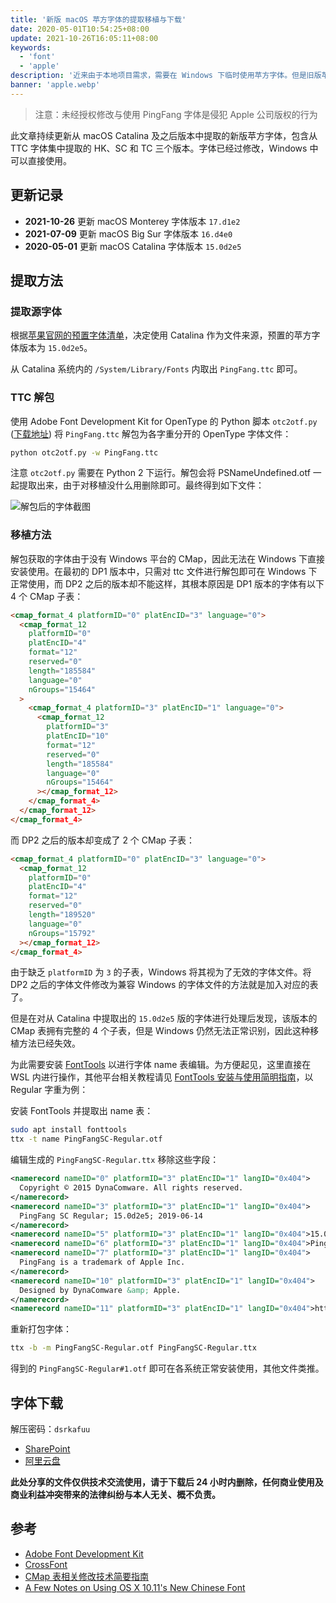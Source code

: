 ```yaml
---
title: '新版 macOS 苹方字体的提取移植与下载'
date: 2020-05-01T10:54:25+08:00
update: 2021-10-26T16:05:11+08:00
keywords:
  - 'font'
  - 'apple'
description: '近来由于本地项目需求，需要在 Windows 下临时使用苹方字体。但是旧版苹方的移植方案已经失效，因此需要使用新的方法。'
banner: 'apple.webp'
---
```


> 注意：未经授权修改与使用 PingFang 字体是侵犯 Apple 公司版权的行为

此文章持续更新从 macOS Catalina 及之后版本中提取的新版苹方字体，包含从 TTC 字体集中提取的 HK、SC 和 TC 三个版本。字体已经过修改，Windows 中可以直接使用。

<!--more-->

## 更新记录

- **2021-10-26** 更新 macOS Monterey 字体版本 `17.d1e2`
- **2021-07-09** 更新 macOS Big Sur 字体版本 `16.d4e0`
- **2020-05-01** 更新 macOS Catalina 字体版本 `15.0d2e5`

## 提取方法

### 提取源字体

根据[苹果官网的预置字体清单](https://support.apple.com/zh-cn/HT210192)，决定使用 Catalina 作为文件来源，预置的苹方字体版本为 `15.0d2e5`。

从 Catalina 系统内的 `/System/Library/Fonts` 内取出 `PingFang.ttc` 即可。

### TTC 解包

使用 Adobe Font Development Kit for OpenType 的 Python 脚本 `otc2otf.py` ([下载地址](https://blogs.adobe.com/CCJKType/files/2014/01/otc2otf.py)) 将 `PingFang.ttc` 解包为各字重分开的 OpenType 字体文件：

```bash
python otc2otf.py -w PingFang.ttc
```

注意 `otc2otf.py` 需要在 Python 2 下运行。解包会将 PSNameUndefined.otf 一起提取出来，由于对移植没什么用删除即可。最终得到如下文件：

![解包后的字体截图](20210709235943.webp)

### 移植方法

解包获取的字体由于没有 Windows 平台的 CMap，因此无法在 Windows 下直接安装使用。在最初的 DP1 版本中，只需对 ttc 文件进行解包即可在 Win­dows 下正常使用，而 DP2 之后的版本却不能这样，其根本原因是 DP1 版本的字体有以下 4 个 CMap 子表：

```html
<cmap_for­mat_4 plat­formID="0" pla­tEn­cID="3" lan­guage="0">
  <cmap_for­mat_12
    plat­formID="0"
    pla­tEn­cID="4"
    for­mat="12"
    re­served="0"
    length="185584"
    lan­guage="0"
    nGroups="15464"
  >
    <cmap_for­mat_4 plat­formID="3" pla­tEn­cID="1" lan­guage="0">
      <cmap_for­mat_12
        plat­formID="3"
        pla­tEn­cID="10"
        for­mat="12"
        re­served="0"
        length="185584"
        lan­guage="0"
        nGroups="15464"
      ></cmap_for­mat_12>
    </cmap_for­mat_4>
  </cmap_for­mat_12>
</cmap_for­mat_4>
```

而 DP2 之后的版本却变成了 2 个 CMap 子表：

```html
<cmap_for­mat_4 plat­formID="0" pla­tEn­cID="3" lan­guage="0">
  <cmap_for­mat_12
    plat­formID="0"
    pla­tEn­cID="4"
    for­mat="12"
    re­served="0"
    length="189520"
    lan­guage="0"
    nGroups="15792"
  ></cmap_for­mat_12>
</cmap_for­mat_4>
```

由于缺乏 `plat­formID` 为 `3` 的子表，Win­dows 将其视为了无效的字体文件。将 DP2 之后的字体文件修改为兼容 Win­dows 的字体文件的方法就是加入对应的表了。

但是在对从 Catalina 中提取出的 `15.0d2e5` 版的字体进行处理后发现，该版本的 CMap 表拥有完整的 4 个子表，但是 Windows 仍然无法正常识别，因此这种移植方法已经失效。

为此需要安装 [Font­Tools](https://github.com/fonttools/fonttools/releases) 以进行字体 name 表编辑。为方便起见，这里直接在 WSL 内进行操作，其他平台相关教程请见 [Font­Tools 安装与使用简明指南](https://darknode.in/font/font-tools-guide/)，以 Reg­u­lar 字重为例：

安装 Font­Tools 并提取出 name 表：

```bash
sudo apt install fonttools
ttx -t name PingFangSC-Regular.otf
```

编辑生成的 `PingFangSC-Regular.ttx` 移除这些字段：

```xml
<namerecord nameID="0" platformID="3" platEncID="1" langID="0x404">
  Copyright © 2015 DynaComware. All rights reserved.
</namerecord>
<namerecord nameID="3" platformID="3" platEncID="1" langID="0x404">
  PingFang SC Regular; 15.0d2e5; 2019-06-14
</namerecord>
<namerecord nameID="5" platformID="3" platEncID="1" langID="0x404">15.0d2e5</namerecord>
<namerecord nameID="6" platformID="3" platEncID="1" langID="0x404">PingFangSC-Regular</namerecord>
<namerecord nameID="7" platformID="3" platEncID="1" langID="0x404">
  PingFang is a trademark of Apple Inc.
</namerecord>
<namerecord nameID="10" platformID="3" platEncID="1" langID="0x404">
  Designed by DynaComware &amp; Apple.
</namerecord>
<namerecord nameID="11" platformID="3" platEncID="1" langID="0x404">http://dynacw.com</namerecord>
```

重新打包字体：

```bash
ttx -b -m PingFangSC-Regular.otf PingFangSC-Regular.ttx
```

得到的 `PingFangSC-Regular#1.otf` 即可在各系统正常安装使用，其他文件类推。

## 字体下载

解压密码：`dsrkafuu`

- [SharePoint](https://dsrca-my.sharepoint.com/:f:/g/personal/kafuu_dsrca_onmicrosoft_com/EiprpEx23G1Ntfe-jNsxlN4BW2iYYDmxZBaiZG5WHRXTZQ)
- [阿里云盘](https://www.aliyundrive.com/s/k4i3ahA8BkP)

**此处分享的文件仅供技术交流使用，请于下载后 24 小时内删除，任何商业使用及商业利益冲突带来的法律纠纷与本人无关、概不负责。**

## 参考

- [Adobe Font Development Kit](https://github.com/adobe-type-tools/afdko)
- [CrossFont](https://www.acutesystems.com/scrcf.htm)
- [CMap 表相关修改技术简要指南](https://darknode.in/font/cmap-modify-tutorial/)
- [A Few Notes on Using OS X 10.11's New Chinese Font](https://gist.github.com/bitinn/42c95ed95aa3dcf155e2)

